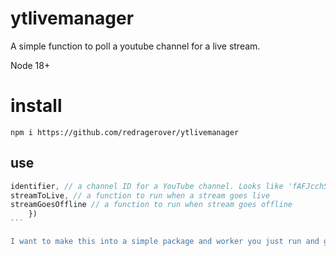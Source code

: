 # ytlivemanager

A simple function to poll a youtube channel for a live stream.

Node 18+

# install

`npm i https://github.com/redragerover/ytlivemanager`

## use

````javascript handleYouTubePoll({
identifier, // a channel ID for a YouTube channel. Looks like 'fAFJcchSAFnASfq0'
streamToLive, // a function to run when a stream goes live
streamGoesOffline // a function to run when stream goes offline
    })
```

I want to make this into a simple package and worker you just run and give it 3 functions to handle live stream state for a channel and y'all can do what you want with it
